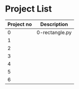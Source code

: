 # Project List

| Project no | Description    |
| ---------- | -------------- |
| 0          | 0-rectangle.py |
| 1          |                |
| 2          |                |
| 3          |                |
| 4          |                |
| 5          |                |
| 6          |                |
